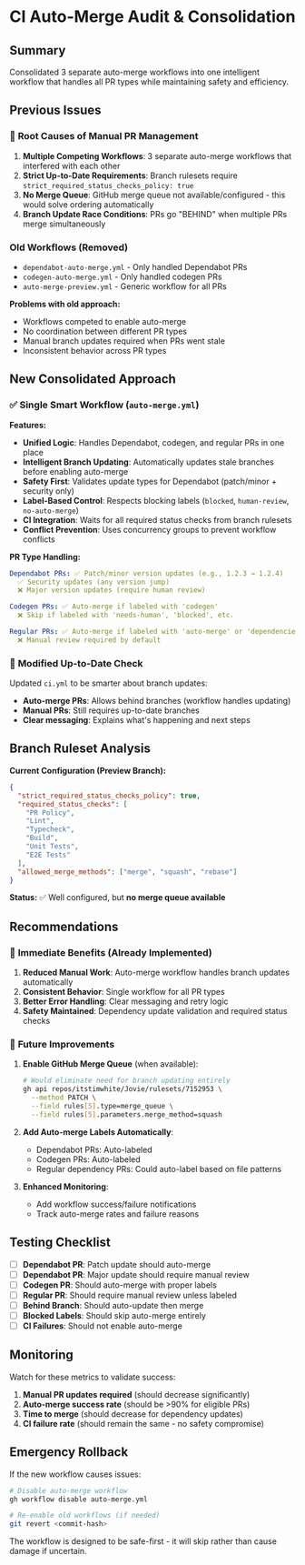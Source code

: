 # CI Auto-Merge Audit & Consolidation

## Summary

Consolidated 3 separate auto-merge workflows into one intelligent workflow that handles all PR types while maintaining safety and efficiency.

## Previous Issues

### 🚨 **Root Causes of Manual PR Management**

1. **Multiple Competing Workflows**: 3 separate auto-merge workflows that interfered with each other
2. **Strict Up-to-Date Requirements**: Branch rulesets require `strict_required_status_checks_policy: true`
3. **No Merge Queue**: GitHub merge queue not available/configured - this would solve ordering automatically
4. **Branch Update Race Conditions**: PRs go "BEHIND" when multiple PRs merge simultaneously

### **Old Workflows (Removed)**

- `dependabot-auto-merge.yml` - Only handled Dependabot PRs
- `codegen-auto-merge.yml` - Only handled codegen PRs
- `auto-merge-preview.yml` - Generic workflow for all PRs

**Problems with old approach:**

- Workflows competed to enable auto-merge
- No coordination between different PR types
- Manual branch updates required when PRs went stale
- Inconsistent behavior across PR types

## New Consolidated Approach

### ✅ **Single Smart Workflow (`auto-merge.yml`)**

**Features:**

- **Unified Logic**: Handles Dependabot, codegen, and regular PRs in one place
- **Intelligent Branch Updating**: Automatically updates stale branches before enabling auto-merge
- **Safety First**: Validates update types for Dependabot (patch/minor + security only)
- **Label-Based Control**: Respects blocking labels (`blocked`, `human-review`, `no-auto-merge`)
- **CI Integration**: Waits for all required status checks from branch rulesets
- **Conflict Prevention**: Uses concurrency groups to prevent workflow conflicts

**PR Type Handling:**

```yaml
Dependabot PRs: ✅ Patch/minor version updates (e.g., 1.2.3 → 1.2.4)
  ✅ Security updates (any version jump)
  ❌ Major version updates (require human review)

Codegen PRs: ✅ Auto-merge if labeled with 'codegen'
  ❌ Skip if labeled with 'needs-human', 'blocked', etc.

Regular PRs: ✅ Auto-merge if labeled with 'auto-merge' or 'dependencies'
  ❌ Manual review required by default
```

### 🔧 **Modified Up-to-Date Check**

Updated `ci.yml` to be smarter about branch updates:

- **Auto-merge PRs**: Allows behind branches (workflow handles updating)
- **Manual PRs**: Still requires up-to-date branches
- **Clear messaging**: Explains what's happening and next steps

## Branch Ruleset Analysis

**Current Configuration (Preview Branch):**

```json
{
  "strict_required_status_checks_policy": true,
  "required_status_checks": [
    "PR Policy",
    "Lint",
    "Typecheck",
    "Build",
    "Unit Tests",
    "E2E Tests"
  ],
  "allowed_merge_methods": ["merge", "squash", "rebase"]
}
```

**Status:** ✅ Well configured, but **no merge queue available**

## Recommendations

### 🎯 **Immediate Benefits (Already Implemented)**

1. **Reduced Manual Work**: Auto-merge workflow handles branch updates automatically
2. **Consistent Behavior**: Single workflow for all PR types
3. **Better Error Handling**: Clear messaging and retry logic
4. **Safety Maintained**: Dependency update validation and required status checks

### 🚀 **Future Improvements**

1. **Enable GitHub Merge Queue** (when available):

   ```bash
   # Would eliminate need for branch updating entirely
   gh api repos/itstimwhite/Jovie/rulesets/7152953 \
     --method PATCH \
     --field rules[5].type=merge_queue \
     --field rules[5].parameters.merge_method=squash
   ```

2. **Add Auto-merge Labels Automatically**:
   - Dependabot PRs: Auto-labeled
   - Codegen PRs: Auto-labeled
   - Regular dependency PRs: Could auto-label based on file patterns

3. **Enhanced Monitoring**:
   - Add workflow success/failure notifications
   - Track auto-merge rates and failure reasons

## Testing Checklist

- [ ] **Dependabot PR**: Patch update should auto-merge
- [ ] **Dependabot PR**: Major update should require manual review
- [ ] **Codegen PR**: Should auto-merge with proper labels
- [ ] **Regular PR**: Should require manual review unless labeled
- [ ] **Behind Branch**: Should auto-update then merge
- [ ] **Blocked Labels**: Should skip auto-merge entirely
- [ ] **CI Failures**: Should not enable auto-merge

## Monitoring

Watch for these metrics to validate success:

1. **Manual PR updates required** (should decrease significantly)
2. **Auto-merge success rate** (should be >90% for eligible PRs)
3. **Time to merge** (should decrease for dependency updates)
4. **CI failure rate** (should remain the same - no safety compromise)

## Emergency Rollback

If the new workflow causes issues:

```bash
# Disable auto-merge workflow
gh workflow disable auto-merge.yml

# Re-enable old workflows (if needed)
git revert <commit-hash>
```

The workflow is designed to be safe-first - it will skip rather than cause damage if uncertain.
